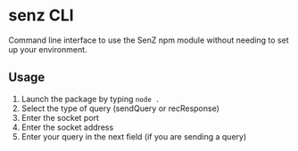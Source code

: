
# senz CLI

Command line interface to use the SenZ npm module without needing to set up your environment.

## Usage

1. Launch the package by typing `node .`
2. Select the type of query (sendQuery or recResponse)
3. Enter the socket port
4. Enter the socket address
5. Enter your query in the next field (if you are sending a query)